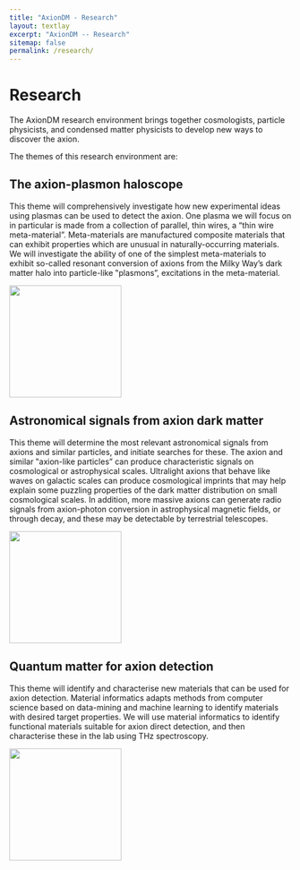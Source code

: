 ```yaml
---
title: "AxionDM - Research"
layout: textlay
excerpt: "AxionDM -- Research"
sitemap: false
permalink: /research/
---
```


# Research

The AxionDM research environment brings together cosmologists, particle physicists, and condensed matter physicists to develop new ways to discover the axion.

The themes of this research environment are:


<!-- ![]({{ site.url }}{{ site.baseurl }}/images/respic/cylinder.png){: style="width: 200px; float: right; border: 10px"} -->

  <div class="container-fluid">

## The axion-plasmon haloscope

<div class="row">
<div class="col-sm-9 clearfix">
    <p align=left>
This theme will comprehensively investigate how new experimental ideas using plasmas can be used to detect the axion. One plasma we will focus on in particular is made from a collection of parallel, thin wires, a “thin wire meta-material”. Meta-materials are manufactured composite materials that can exhibit properties which are unusual in naturally-occurring materials. We will investigate the ability of one of the simplest meta-materials to exhibit so-called resonant conversion of axions from the Milky Way’s dark matter halo into particle-like ‟plasmons”, excitations in the meta-material.
 </p>
</div>

<div class="col-sm-3 clearfix">
<img src="{{ site.url }}{{ site.baseurl }}/images/respic/cylinder.png" width="200px"  alt="">
</div>

</div>


<!-- ![]({{ site.url }}{{ site.baseurl }}/images/respic/astronomy.png){: style="width: 200px; float: left; border: 10px"} -->
## Astronomical signals from axion dark matter

<div class="row">
<div class="col-sm-9 clearfix">
    <p align=left>
This theme will determine the most relevant astronomical signals from axions and similar particles, and initiate searches for these. The axion and similar ‟axion-like particles” can produce characteristic signals on cosmological or astrophysical scales. Ultralight axions that behave like waves on galactic scales can produce cosmological imprints that may help explain some puzzling properties of the dark matter distribution on small cosmological scales. In addition, more massive axions can generate radio signals from axion-photon conversion in astrophysical magnetic fields, or through decay, and these may be detectable by terrestrial telescopes.
</p>
</div>

<div class="col-sm-3 clearfix">
    <img src="{{ site.url }}{{ site.baseurl }}/images/respic/astronomy.png" width="200px"  alt="">
</div>
</div>

<!-- ![]({{ site.url }}{{ site.baseurl }}/images/respic/quantum_matter.PNG){: style="width: 200px; float: right; border: 10px"} -->
## Quantum matter for axion detection

<div class="row">
<div class="col-sm-9 clearfix">
    <p align=left>
This theme will identify and characterise new materials that can be used for axion detection. Material informatics adapts methods from computer science based on data-mining and machine learning to identify materials with desired target properties. We will use material informatics to identify functional materials suitable for axion direct detection, and then characterise these in the lab using THz spectroscopy.
</p>
</div>

<div class="col-sm-3 clearfix">
    <img src="{{ site.url }}{{ site.baseurl }}/images/respic/quantum_matter.png" width="200px"  alt="">
</div>
</div>

</div>


<!--

Our overarching goal is to explore and understand new quantum states of electronic matter on the atomic scale. To do so, we use and develop novel spectroscopic-imaging scanning tunneling microscopy (SI-STM) tools to visualize the relevant quantum mechanical degrees of freedom.

Questions of interest include: (i), How does the Mott state collapse upon doping and how is this related to the complex phase diagram of high-temperature superconductors? (ii), What is the strange metal phase seen in correlated electron systems? Is this an exotic long-range entangled state? What is the mechanism of dissipation in that state? (iii), Why is the transition temperature in high-temperature superconductors so high?

![]({{ site.url }}{{ site.baseurl }}/images/respic/layers_real.jpg){: style="width: 300px; float: right; border: 10px"}

Currently, our instrument of choice  is SI-STM.  State-of-the-art SI-STM measures an array of tunneling spectra on a given sample, registered to the atomic sites with picometer precision. Each is proportional to the local density of states at a given location. Ideally, the recorded spectra are so tightly packed that the measurement yields a three-dimensional mapping of the local density of states as a function of locations and energy. This is shown on the image on the right-hand side (10x10 nm2), and its Fourier transform, below.

The quantum materials which we will investigate encapsulate some of the great unsolved mysteries of physics. They include high-temperature superconductors, quantum-critical compounds, graphene, and topological electronic matter that can be used for error-resistant quantum computing.

![]({{ site.url }}{{ site.baseurl }}/images/respic/layers_fft.jpg){: style="width: 300px; float: left; border: 10px"}

A main goal is to use modern technology to build the new instrumentation needed to understand these quantum materials. I learned my trade in [Seamus Davis’ SI-STM lab](http://davisgroup.lassp.cornell.edu/) and with [Felix Baumberger](http://dpmc.unige.ch/gr_baumberger/index.html), and later moved as an [ETH fellow](http://www.ethfellows.ethz.ch/) to [Andreas Wallraff’s qudev lab](http://www.qudev.ethz.ch/) where we investigated coupled cavity arrays in circuit QED. This allowed me to learn new techniques such as high frequency measurements, low temperature noise-free amplification, and quantum-limited measurements. The goal is to combine these with SI-STM.

This will enable the instrumental capabilities to visualize the different quantum mechanical degrees of freedom needed to understand next-generation quantum materials. STM will be the main method, but we use different spectroscopic-imaging techniques to visualize not only the topography, but also the density of states, spins, and other degrees of freedom hidden below the surface. -->
